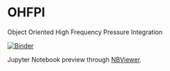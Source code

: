 # OHFPI
Object Oriented High Frequency Pressure Integration

[![Binder](https://mybinder.org/badge_logo.svg)](https://mybinder.org/v2/gh/mmaiarocha/OHFPI/master)

Jupyter Notebook preview through [NBViewer](https://nbviewer.jupyter.org/github/mmaiarocha/OHFPI/blob/master/HFPI_Notebook.ipynb).
